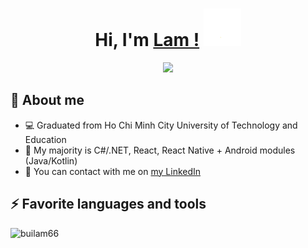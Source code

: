 <h1 align="center">Hi, I'm <a href="https://github.com/builam66">Lam !<a>
 <img src="https://github.com/Kathryn-Jie/Kathryn-Jie/blob/main/wave.gif" width="60px" /></h1>
  
<p align="center">
 <a href="#"><img src="https://readme-typing-svg.herokuapp.com/?lines=Sometimes,%20a%20single%20chance%20is%20all%20it%20takes%20to%20turn%20dreams%20into%20reality&font=Fira%20Code&center=true&width=1000&height=45&color=505050&vCenter=true&size=22&repeat=false"></a>
</p>

## 📖 About me
* 💻 Graduated from Ho Chi Minh City University of Technology and Education
* 🎨 My majority is C#/.NET, React, React Native + Android modules (Java/Kotlin)
* 🔗 You can contact with me on [my LinkedIn](https://www.linkedin.com/in/buiphuclam/)

## ⚡ Favorite languages and tools
<img src="https://github-readme-stats.vercel.app/api/top-langs/?username=builam66&hide=css,html,powershell,elm,php&show_icons=true&count_private=true&theme=algolia&layout=compact" alt="builam66" />
